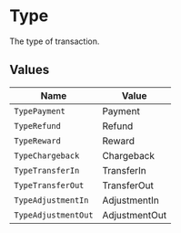 # Type

The type of transaction.


## Values

| Name                | Value               |
| ------------------- | ------------------- |
| `TypePayment`       | Payment             |
| `TypeRefund`        | Refund              |
| `TypeReward`        | Reward              |
| `TypeChargeback`    | Chargeback          |
| `TypeTransferIn`    | TransferIn          |
| `TypeTransferOut`   | TransferOut         |
| `TypeAdjustmentIn`  | AdjustmentIn        |
| `TypeAdjustmentOut` | AdjustmentOut       |